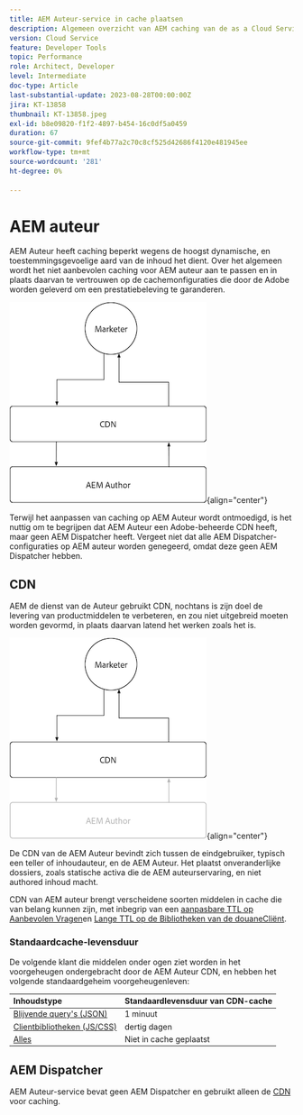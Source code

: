```yaml
---
title: AEM Auteur-service in cache plaatsen
description: Algemeen overzicht van AEM caching van de as a Cloud Service dienst van de Auteur.
version: Cloud Service
feature: Developer Tools
topic: Performance
role: Architect, Developer
level: Intermediate
doc-type: Article
last-substantial-update: 2023-08-28T00:00:00Z
jira: KT-13858
thumbnail: KT-13858.jpeg
exl-id: b8e09820-f1f2-4897-b454-16c0df5a0459
duration: 67
source-git-commit: 9fef4b77a2c70c8cf525d42686f4120e481945ee
workflow-type: tm+mt
source-wordcount: '281'
ht-degree: 0%

---
```


# AEM auteur

AEM Auteur heeft caching beperkt wegens de hoogst dynamische, en toestemmingsgevoelige aard van de inhoud het dient. Over het algemeen wordt het niet aanbevolen caching voor AEM auteur aan te passen en in plaats daarvan te vertrouwen op de cachemonfiguraties die door de Adobe worden geleverd om een prestatiebeleving te garanderen.

![Overzicht van AEM cachediagram voor auteurs](./assets/author/author-all.png){align="center"}

Terwijl het aanpassen van caching op AEM Auteur wordt ontmoedigd, is het nuttig om te begrijpen dat AEM Auteur een Adobe-beheerde CDN heeft, maar geen AEM Dispatcher heeft. Vergeet niet dat alle AEM Dispatcher-configuraties op AEM auteur worden genegeerd, omdat deze geen AEM Dispatcher hebben.

## CDN

AEM de dienst van de Auteur gebruikt CDN, nochtans is zijn doel de levering van productmiddelen te verbeteren, en zou niet uitgebreid moeten worden gevormd, in plaats daarvan latend het werken zoals het is.

![Overzicht van AEM publicatiecaching](./assets/author/author-cdn.png){align="center"}

De CDN van de AEM Auteur bevindt zich tussen de eindgebruiker, typisch een teller of inhoudauteur, en de AEM Auteur. Het plaatst onveranderlijke dossiers, zoals statische activa die de AEM auteurservaring, en niet authored inhoud macht.

CDN van AEM auteur brengt verscheidene soorten middelen in cache die van belang kunnen zijn, met inbegrip van een [aanpasbare TTL op Aanbevolen Vragen](https://experienceleague.adobe.com/docs/experience-manager-cloud-service/content/headless/graphql-api/persisted-queries.html?author-instances)en [Lange TTL op de Bibliotheken van de douaneCliënt](https://experienceleague.adobe.com/docs/experience-manager-cloud-service/content/implementing/content-delivery/caching.html#client-side-libraries).

### Standaardcache-levensduur

De volgende klant die middelen onder ogen ziet worden in het voorgeheugen ondergebracht door de AEM Auteur CDN, en hebben het volgende standaardgeheim voorgeheugenleven:

| Inhoudstype | Standaardlevensduur van CDN-cache |
|:------------ |:---------- |
| [Blijvende query&#39;s (JSON)](https://experienceleague.adobe.com/docs/experience-manager-cloud-service/content/headless/graphql-api/persisted-queries.html?author-instances) | 1 minuut |
| [Clientbibliotheken (JS/CSS)](https://experienceleague.adobe.com/docs/experience-manager-cloud-service/content/implementing/content-delivery/caching.html#client-side-libraries) | dertig dagen |
| [Alles](https://experienceleague.adobe.com/docs/experience-manager-cloud-service/content/implementing/content-delivery/caching.html#other-content) | Niet in cache geplaatst |


## AEM Dispatcher

AEM Auteur-service bevat geen AEM Dispatcher en gebruikt alleen de [CDN](#cdn) voor caching.
